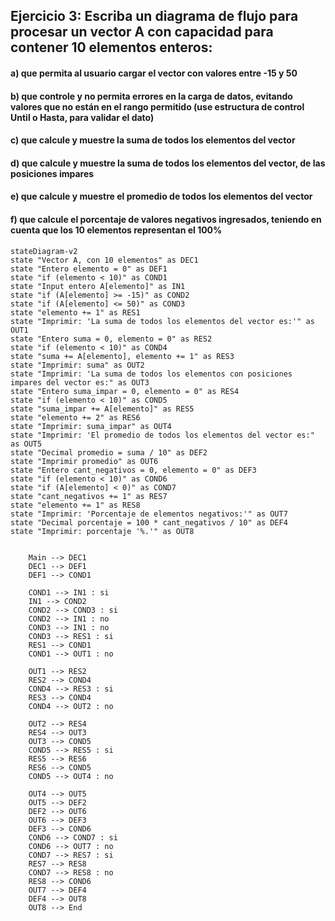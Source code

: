 ## Ejercicio 3: Escriba un diagrama de flujo para procesar un vector A con capacidad para contener 10 elementos enteros:
#### a) que permita al usuario cargar el vector con valores entre -15 y 50
#### b) que controle y no permita errores en la carga de datos, evitando valores que no están en el rango permitido (use estructura de control Until o Hasta, para validar el dato)
#### c) que calcule y muestre la suma de todos los elementos del vector
#### d) que calcule y muestre la suma de todos los elementos del vector, de las posiciones impares
#### e) que calcule y muestre el promedio de todos los elementos del vector
#### f) que calcule el porcentaje de valores negativos ingresados, teniendo en cuenta que los 10 elementos representan el 100%

```mermaid
stateDiagram-v2
state "Vector A, con 10 elementos" as DEC1
state "Entero elemento = 0" as DEF1
state "if (elemento < 10)" as COND1
state "Input entero A[elemento]" as IN1
state "if (A[elemento] >= -15)" as COND2
state "if (A[elemento] <= 50)" as COND3
state "elemento += 1" as RES1
state "Imprimir: 'La suma de todos los elementos del vector es:'" as OUT1
state "Entero suma = 0, elemento = 0" as RES2
state "if (elemento < 10)" as COND4
state "suma += A[elemento], elemento += 1" as RES3
state "Imprimir: suma" as OUT2
state "Imprimir: 'La suma de todos los elementos con posiciones impares del vector es:" as OUT3
state "Entero suma_impar = 0, elemento = 0" as RES4
state "if (elemento < 10)" as COND5
state "suma_impar += A[elemento]" as RES5
state "elemento += 2" as RES6
state "Imprimir: suma_impar" as OUT4
state "Imprimir: 'El promedio de todos los elementos del vector es:" as OUT5
state "Decimal promedio = suma / 10" as DEF2
state "Imprimir promedio" as OUT6
state "Entero cant_negativos = 0, elemento = 0" as DEF3
state "if (elemento < 10)" as COND6
state "if (A[elemento] < 0)" as COND7
state "cant_negativos += 1" as RES7
state "elemento += 1" as RES8
state "Imprimir: 'Porcentaje de elementos negativos:'" as OUT7
state "Decimal porcentaje = 100 * cant_negativos / 10" as DEF4
state "Imprimir: porcentaje '%.'" as OUT8


    Main --> DEC1
    DEC1 --> DEF1
    DEF1 --> COND1
    
    COND1 --> IN1 : si
    IN1 --> COND2
    COND2 --> COND3 : si
    COND2 --> IN1 : no
    COND3 --> IN1 : no
    COND3 --> RES1 : si
    RES1 --> COND1
    COND1 --> OUT1 : no
    
    OUT1 --> RES2
    RES2 --> COND4
    COND4 --> RES3 : si
    RES3 --> COND4
    COND4 --> OUT2 : no
    
    OUT2 --> RES4
    RES4 --> OUT3
    OUT3 --> COND5
    COND5 --> RES5 : si
    RES5 --> RES6
    RES6 --> COND5
    COND5 --> OUT4 : no
    
    OUT4 --> OUT5
    OUT5 --> DEF2
    DEF2 --> OUT6
    OUT6 --> DEF3
    DEF3 --> COND6
    COND6 --> COND7 : si
    COND6 --> OUT7 : no
    COND7 --> RES7 : si
    RES7 --> RES8
    COND7 --> RES8 : no
    RES8 --> COND6
    OUT7 --> DEF4
    DEF4 --> OUT8
    OUT8 --> End
```

